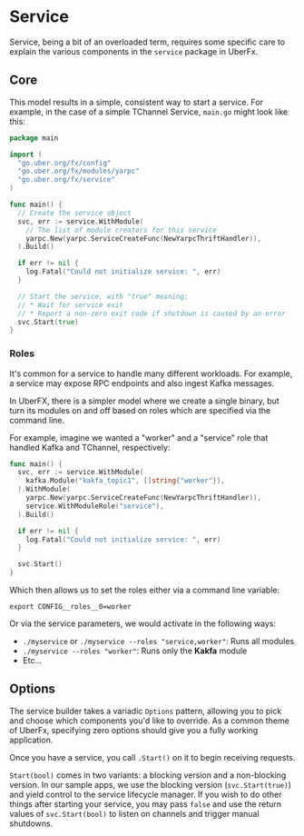 # Service

Service, being a bit of an overloaded term, requires some
specific care to explain the various components in the `service`
package in UberFx.

## Core

This model results in a simple, consistent way to start a service.  For example,
in the case of a simple TChannel Service, `main.go` might look like this:

```go
package main

import (
  "go.uber.org/fx/config"
  "go.uber.org/fx/modules/yarpc"
  "go.uber.org/fx/service"
)

func main() {
  // Create the service object
  svc, err := service.WithModule(
    // The list of module creators for this service
    yarpc.New(yarpc.ServiceCreateFunc(NewYarpcThriftHandler)),
  ).Build()

  if err != nil {
    log.Fatal("Could not initialize service: ", err)
  }

  // Start the service, with "true" meaning:
  // * Wait for service exit
  // * Report a non-zero exit code if shutdown is caused by an error
  svc.Start(true)
}
```

### Roles

It's common for a service to handle many different workloads. For example, a
service may expose RPC endpoints and also ingest Kafka messages.

In UberFX, there is a simpler model where we create a single binary,
but turn its modules on and off based on roles which are specified via the
command line.

For example, imagine we wanted a "worker" and a "service" role that handled
Kafka and TChannel, respectively:

```go
func main() {
  svc, err := service.WithModule(
    kafka.Module("kakfa_topic1", []string{"worker"}),
  ).WithModule(
    yarpc.New(yarpc.ServiceCreateFunc(NewYarpcThriftHandler)),
    service.WithModuleRole("service"),
  ).Build()

  if err != nil {
    log.Fatal("Could not initialize service: ", err)
  }

  svc.Start()
}
```

Which then allows us to set the roles either via a command line variable:

`export CONFIG__roles__0=worker`

Or via the service parameters, we would activate in the following ways:

* `./myservice` or `./myservice --roles "service,worker"`: Runs all modules
* `./myservice --roles "worker"`: Runs only the **Kakfa** module
* Etc...

## Options

The service builder takes a variadic `Options`
pattern, allowing you to pick and choose which components you'd like to
override. As a common theme of UberFx, specifying zero options should give
you a fully working application.

Once you have a service, you call `.Start()` on it to begin receiving requests.

`Start(bool)` comes in two variants: a blocking version and a non-blocking
version. In our sample apps, we use the blocking version (`svc.Start(true)`) and
yield control to the service lifecycle manager. If you wish to do other things
after starting your service, you may pass `false` and use the return values of
`svc.Start(bool)` to listen on channels and trigger manual shutdowns.
